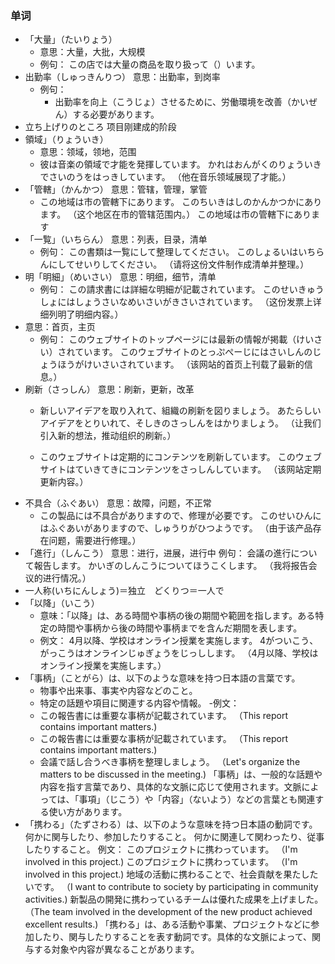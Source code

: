### 单词
- 「大量」（たいりょう）
  - 意思：大量，大批，大规模
  - 例句：
  この店では大量の商品を取り扱って（）います。
- 出勤率（しゅっきんりつ） 意思：出勤率，到岗率
  - 例句：
    - 出勤率を向上（こうじょ）させるために、労働環境を改善（かいぜん）する必要があります。
- 立ち上げりのところ 项目刚建成的阶段
- 領域」（りょういき）
  - 意思：领域，领地，范围
  - 彼は音楽の領域で才能を発揮しています。
    かれはおんがくのりょういきでさいのうをはっきしています。
    （他在音乐领域展现了才能。）
- 「管轄」（かんかつ） 意思：管辖，管理，掌管
  - この地域は市の管轄下にあります。
このちいきはしのかんかつかにあります。
（这个地区在市的管辖范围内。）
この地域は市の管轄下にあります
- 「一覧」（いちらん）
  意思：列表，目录，清单
  - 例句：
   この書類は一覧にして整理してください。
   このしょるいはいちらんにしてせいりしてください。
   （请将这份文件制作成清单并整理。）
- 明「明細」（めいさい） 意思：明细，细节，清单
  - 例句：
  この請求書には詳細な明細が記載されています。
  このせいきゅうしょにはしょうさいなめいさいがきさいされています。
  （这份发票上详细列明了明细内容。）
- 意思：首页，主页
  - 例句：
  このウェブサイトのトップページには最新の情報が掲載（けいさい）されています。
  このウェブサイトのとっぷぺーじにはさいしんのじょうほうがけいさいされています。
  （该网站的首页上刊载了最新的信息。）
- 刷新（さっしん） 意思：刷新，更新，改革
  - 新しいアイデアを取り入れて、組織の刷新を図りましょう。
  あたらしいアイデアをとりいれて、そしきのさっしんをはかりましょう。
  （让我们引入新的想法，推动组织的刷新。）

  - このウェブサイトは定期的にコンテンツを刷新しています。
  このウェブサイトはていきてきにコンテンツをさっしんしています。
  （该网站定期更新内容。）
- 不具合（ふぐあい）
  意思：故障，问题，不正常
  - この製品には不具合がありますので、修理が必要です。
  このせいひんにはふぐあいがありますので、しゅうりがひつようです。
  （由于该产品存在问题，需要进行修理。）
- 「進行」（しんこう）
  意思：进行，进展，进行中
  例句：
  会議の進行について報告します。
  かいぎのしんこうについてほうこくします。
  （我将报告会议的进行情况。）
- 一人称(いちにんしょう)＝独立　どくりつ＝一人で
- 「以降」（いこう）
  - 意味：「以降」は、ある時間や事柄の後の期間や範囲を指します。ある特定の時間や事柄から後の時間や事柄までを含んだ期間を表します。
  - 例文：
  4月以降、学校はオンライン授業を実施します。
  4がついこう、がっこうはオンラインじゅぎょうをじっしします。
  （4月以降、学校はオンライン授業を実施します。）
- 「事柄」（ことがら）は、以下のような意味を持つ日本語の言葉です。
  - 物事や出来事、事実や内容などのこと。
  - 特定の話題や項目に関連する内容や情報。
   -例文：
  - この報告書には重要な事柄が記載されています。
  （This report contains important matters.)
  - この報告書には重要な事柄が記載されています。
  （This report contains important matters.)
  - 会議で話し合うべき事柄を整理しましょう。
  （Let's organize the matters to be discussed in the meeting.)
  「事柄」は、一般的な話題や内容を指す言葉であり、具体的な文脈に応じて使用されます。文脈によっては、「事項」（じこう）や「内容」（ないよう）などの言葉とも関連する使い方があります。
- 「携わる」（たずさわる）は、以下のような意味を持つ日本語の動詞です。
  何かに関与したり、参加したりすること。
  何かに関連して関わったり、従事したりすること。
  例文：
  このプロジェクトに携わっています。
  （I'm involved in this project.)
  このプロジェクトに携わっています。
  （I'm involved in this project.)
  地域の活動に携わることで、社会貢献を果たしたいです。
  （I want to contribute to society by participating in community activities.)
  新製品の開発に携わっているチームは優れた成果を上げました。
  （The team involved in the development of the new product achieved excellent results.)
  「携わる」は、ある活動や事業、プロジェクトなどに参加したり、関与したりすることを表す動詞です。具体的な文脈によって、関与する対象や内容が異なることがあります。






